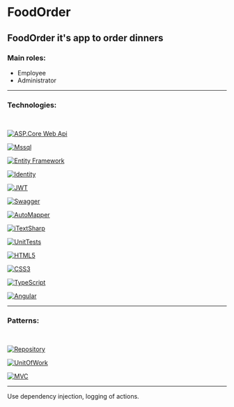 # FoodOrder

## FoodOrder it's app to order dinners

### Main roles:
*  Employee
*  Administrator

***

### Technologies:

<br>

[![ASP.Core Web Api](https://img.shields.io/badge/-Api-090909?style=for-the-badge&logo=Api&logoColor=27A0D9)](https://github.com/ItIsWayOfLife/FoodOrder/tree/main/src/API)

[![Mssql](https://img.shields.io/badge/-Mssql-090909?style=for-the-badge&logo=Mssql&logoColor=007BB6)](https://github.com/ItIsWayOfLife/FoodOrder/blob/8e4e8ac9ae7b07d1f1f7aa6f6707c0cb504270da/src/API/Startup.cs#L29)

[![Entity Framework](https://img.shields.io/badge/-EntityFramework-090909?style=for-the-badge&logo=EntityFramework&logoColor=007BB6)](https://github.com/ItIsWayOfLife/FoodOrder/blob/main/src/Infrastructure/Entities/ApplicationContext.cs)

[![Identity](https://img.shields.io/badge/-Identity-090909?style=for-the-badge&logo=Identity&logoColor=007BB6)](https://github.com/ItIsWayOfLife/FoodOrder/blob/main/src/Infrastructure/Identity/IdentityContext.cs)

[![JWT](https://img.shields.io/badge/-JWT-090909?style=for-the-badge&logo=JWT&logoColor=007BB6)](https://github.com/ItIsWayOfLife/FoodOrder/blob/main/src/API/Configurators/JwtConfigurator.cs)

[![Swagger](https://img.shields.io/badge/-Swagger-090909?style=for-the-badge&logo=Swagger&logoColor=007BB6)](https://github.com/ItIsWayOfLife/FoodOrder/blob/8e4e8ac9ae7b07d1f1f7aa6f6707c0cb504270da/src/API/Exceptions/StartupExtensions.cs#L121)

[![AutoMapper](https://img.shields.io/badge/-AutoMapper-090909?style=for-the-badge&logo=AutoMapper&logoColor=007BB6)](https://github.com/ItIsWayOfLife/FoodOrder/blob/main/src/API/Helpers/CatalogHelper.cs)

[![iTextSharp](https://img.shields.io/badge/-iTextSharp-090909?style=for-the-badge&logo=iTextSharp&logoColor=007BB6)](https://github.com/ItIsWayOfLife/FoodOrder/blob/main/src/API/Reports/ReportPDF.cs)

[![UnitTests](https://img.shields.io/badge/-UnitTests-090909?style=for-the-badge&logo=UnitTests&logoColor=007BB6)](https://github.com/ItIsWayOfLife/FoodOrder/tree/main/src/Tests/API.UnitTests)

[![HTML5](https://img.shields.io/badge/-HTML5-090909?style=for-the-badge&logo=HTML5&logoColor=007BB6)](https://github.com/ItIsWayOfLife/FoodOrder/tree/main/src/ClientApp)

[![CSS3](https://img.shields.io/badge/-CSS3-090909?style=for-the-badge&logo=CSS3&logoColor=007BB6)](https://github.com/ItIsWayOfLife/FoodOrder/tree/main/src/ClientApp)

[![TypeScript](https://img.shields.io/badge/-TypeScript-090909?style=for-the-badge&logo=TypeScript&logoColor=007BB6)](https://github.com/ItIsWayOfLife/FoodOrder/tree/main/src/ClientApp)

[![Angular](https://img.shields.io/badge/-Angular-090909?style=for-the-badge&logo=Angular&logoColor=007BB6)](https://github.com/ItIsWayOfLife/FoodOrder/tree/main/src/ClientApp)

***

### Patterns:

<br>

[![Repository](https://img.shields.io/badge/-Repository-090909?style=for-the-badge&logo=Repository&logoColor=007BB6)](https://github.com/ItIsWayOfLife/FoodOrder/tree/main/src/Infrastructure/Repositories)

[![UnitOfWork](https://img.shields.io/badge/-UnitOfWork-090909?style=for-the-badge&logo=UnitOfWork&logoColor=007BB6)](https://github.com/ItIsWayOfLife/FoodOrder/tree/main/src/Infrastructure/Repositories)

[![MVC](https://img.shields.io/badge/-MVC-090909?style=for-the-badge&logo=MVC&logoColor=007BB6)](https://github.com/ItIsWayOfLife/FoodOrder/tree/main/src/Web)

***

Use dependency injection, logging of actions.

